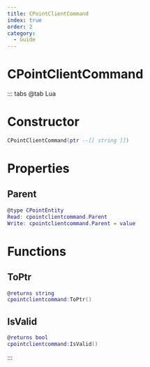 ```yaml
---
title: CPointClientCommand
index: true
order: 2
category:
  - Guide
---
```


# CPointClientCommand

::: tabs
@tab Lua
# Constructor
```lua
CPointClientCommand(ptr --[[ string ]])
```
# Properties
## Parent 
```lua
@type CPointEntity
Read: cpointclientcommand.Parent
Write: cpointclientcommand.Parent = value
```
# Functions
## ToPtr
```lua
@returns string
cpointclientcommand:ToPtr()
```
## IsValid
```lua
@returns bool
cpointclientcommand:IsValid()
```

:::